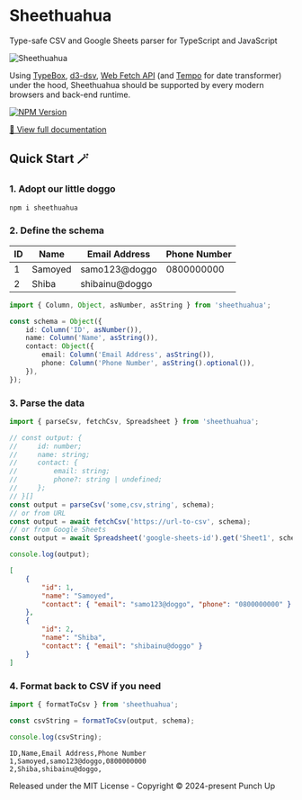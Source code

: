 # Sheethuahua

Type-safe CSV and Google Sheets parser for TypeScript and JavaScript

![Sheethuahua](https://punchupworld.github.io/sheethuahua/sheethuahua.webp)

Using [TypeBox](https://github.com/sinclairzx81/typebox), [d3-dsv](https://d3js.org/d3-dsv), [Web Fetch API](https://developer.mozilla.org/en-US/docs/Web/API/Fetch_API) (and [Tempo](https://tempo.formkit.com) for date transformer) under the hood, Sheethuahua should be supported by every modern browsers and back-end runtime.

[![NPM Version](https://img.shields.io/npm/v/sheethuahua)](https://www.npmjs.com/package/sheethuahua)

[📖 View full documentation](https://punchupworld.github.io/sheethuahua/)

<!-- #region doc-index -->

## Quick Start 🪄

### 1. Adopt our little doggo

```bash
npm i sheethuahua
```

### 2. Define the schema

| ID  | Name    | Email Address  | Phone Number |
| --- | ------- | -------------- | ------------ |
| 1   | Samoyed | samo123@doggo  | 0800000000   |
| 2   | Shiba   | shibainu@doggo |              |

```ts
import { Column, Object, asNumber, asString } from 'sheethuahua';

const schema = Object({
	id: Column('ID', asNumber()),
	name: Column('Name', asString()),
	contact: Object({
		email: Column('Email Address', asString()),
		phone: Column('Phone Number', asString().optional()),
	}),
});
```

### 3. Parse the data

```ts
import { parseCsv, fetchCsv, Spreadsheet } from 'sheethuahua';

// const output: {
//     id: number;
//     name: string;
//     contact: {
//         email: string;
//         phone?: string | undefined;
//     };
// }[]
const output = parseCsv('some,csv,string', schema);
// or from URL
const output = await fetchCsv('https://url-to-csv', schema);
// or from Google Sheets
const output = await Spreadsheet('google-sheets-id').get('Sheet1', schema);

console.log(output);
```

```json
[
	{
		"id": 1,
		"name": "Samoyed",
		"contact": { "email": "samo123@doggo", "phone": "0800000000" }
	},
	{
		"id": 2,
		"name": "Shiba",
		"contact": { "email": "shibainu@doggo" }
	}
]
```

### 4. Format back to CSV if you need

```ts
import { formatToCsv } from 'sheethuahua';

const csvString = formatToCsv(output, schema);

console.log(csvString);
```

```csv
ID,Name,Email Address,Phone Number
1,Samoyed,samo123@doggo,0800000000
2,Shiba,shibainu@doggo,
```

<!-- #endregion doc-index -->

Released under the MIT License - Copyright © 2024-present Punch Up
